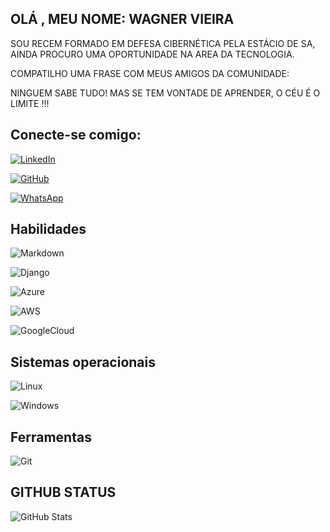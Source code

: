 ## OLÁ , MEU NOME: WAGNER VIEIRA

SOU RECEM FORMADO EM DEFESA CIBERNÉTICA PELA ESTÁCIO DE SA, AINDA PROCURO UMA OPORTUNIDADE NA AREA DA TECNOLOGIA. 

COMPATILHO UMA FRASE COM MEUS AMIGOS DA COMUNIDADE:

NINGUEM SABE TUDO! MAS SE TEM VONTADE DE APRENDER,
O CÉU É O LIMITE !!!

## Conecte-se comigo:

[![LinkedIn](https://img.shields.io/badge/LinkedIn-0077B5?style=for-the-badge&logo=linkedin&logoColor=white)](https://www.linkedin.com/in/wagner-vieira-065316254/)


[![GitHub](https://img.shields.io/badge/GitHub-100000?style=for-the-badge&logo=github&logoColor=white)](https://github.com/wagnerov2001)




[![WhatsApp](https://img.shields.io/badge/WhatsApp-25D366?style=for-the-badge&logo=whatsapp&logoColor=white)](https://wa.me/5521980977676)

## Habilidades

![Markdown](https://img.shields.io/badge/Markdown-000?style=for-the-badge&logo=markdown)

![Django](https://img.shields.io/badge/django-%23092E20.svg?style=for-the-badge&logo=django&logoColor=white)

![Azure](https://img.shields.io/badge/Azure-blue?style=for-the-badge&logo=microsoft%20azure&logoColor=blue&labelColor=FFFFFF&link=https%3A%2F%2Fimages.app.goo.gl%2FK7PN1jYJd57x4q7A8)

![AWS](https://img.shields.io/badge/AWS-000.svg?style=for-the-badge&logo=amazon-aws&logoColor=white)

![GoogleCloud](https://img.shields.io/badge/GoogleCloud-%234285F4.svg?style=for-the-badge&logo=google-cloud&logoColor=white)

## Sistemas operacionais 

![Linux](https://img.shields.io/badge/Linux-000?style=for-the-badge&logo=linux&logoColor=FCC624)

![Windows](https://img.shields.io/badge/Windows-000?style=for-the-badge&logo=windows&logoColor=2CA5E0)

## Ferramentas 

![Git](https://img.shields.io/badge/GIT-E44C30?style=for-the-badge&logo=git&logoColor=white)


## GITHUB STATUS

![GitHub Stats](https://github-readme-stats.vercel.app/api?username=wagnerov2001&theme=transparent&bg_color=000&border_color=30A3DC&show_icons=true&icon_color=30A3DC&title_color=E94D5F&text_color=FFF)


